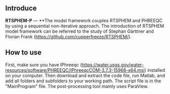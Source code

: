 ## Introduce

**RTSPHEM-P** — **The model framework couples RTSPHEM and PHREEQC by using a sequential non-iterative approach. The introduction of RTSPHEM model framework can be referred to the study of Stephan Gärttner and Florian Frank (https://github.com/cupperfreeze/RTSPHEM/).

## How to use
First, make sure you have IPhreeqc (https://water.usgs.gov/water-resources/software/PHREEQC/IPhreeqcCOM-3.7.3-15968-x64.msi) installed on your computer. Then download and extract the code file, run Matlab, and add all folders and subfolders to your working path.
The script file is in the "MainProgram" file. The post-processing tool mainly uses ParaView.
```
